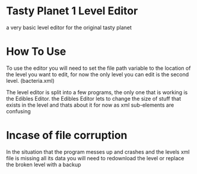 # Tasty Planet 1 Level Editor
a very basic level editor for the original tasty planet

# How To Use
To use the editor you will need to set the file path variable to the location of the level you want to edit,
for now the only level you can edit is the second level. (bacteria.xml)

The level editor is split into a few programs, the only one that is working is the Edibles Editor. the Edibles Editor lets to change the size of stuff that exists in the level and thats about it for now as xml sub-elements are confusing

# Incase of file corruption

In the situation that the program messes up and crashes and the levels xml file is missing all its data you will need to redownload the level or replace the broken level
with a backup
